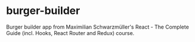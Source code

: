 # burger-builder
Burger builder app from Maximilian Schwarzmüller's React - The Complete Guide (incl. Hooks, React Router and Redux) course.
